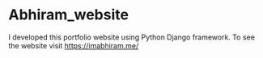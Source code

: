 # Abhiram_website
I developed this portfolio website using Python Django framework. To see the website visit https://imabhiram.me/
